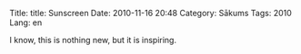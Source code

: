 Title: title: Sunscreen
Date: 2010-11-16 20:48
Category: Sākums
Tags: 2010
Lang: en

I know, this is nothing new, but it is inspiring.
